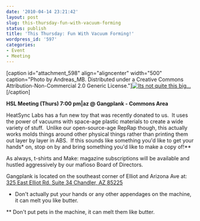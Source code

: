 ```yaml
---
date: '2010-04-14 23:21:42'
layout: post
slug: this-thursday-fun-with-vacuum-forming
status: publish
title: 'This Thursday: Fun With Vacuum Forming!'
wordpress_id: '597'
categories:
- Event
- Meeting
---
```


[caption id="attachment_598" align="aligncenter" width="500" caption="Photo by Andreas_MB.  Distributed under a Creative Commons Attribution-Non-Commercial 2.0 Generic License."][![Its not quite this big...](http://www.heatsynclabs.org/wp-content/uploads/2010/04/582936590_3891d82ffb.jpg)](http://www.flickr.com/photos/andreasmb/582936590/)[/caption]

**HSL Meeting (Thurs) 7:00 pm|az @ Gangplank - Commons Area**

HeatSync Labs has a fun new toy that was recently donated to us.  It uses the power of vacuums with space-age plastic materials to create a wide variety of stuff.  Unlike our open-source-age RepRap though, this actually works molds things around other physical things rather than printing them out layer by layer in ABS.  If this sounds like something you'd like to get your hands* on, stop on by and bring something you'd like to make a copy of!**

As always, t-shirts and Make: magazine subscriptions will be  available and hustled aggressively by our mafioso Board of Directors.

Gangplank is located on the southeast corner of Elliot and Arizona  Ave at:
[325 East Elliot Rd. Suite 34
Chandler, AZ 85225](http://maps.google.com/maps?f=q&source=s_q&hl=en&geocode=&q=325+East+Elliot+Rd.+Suite+34+Chandler,+AZ+85225&sll=37.0625,-95.677068&sspn=46.005754,59.414063&ie=UTF8&hq=&hnear=325+E+Elliot+Rd,+Chandler,+Maricopa,+Arizona+85225&t=h&z=16)

* Don't actually put your hands or any other appendages on the machine, it can melt you like butter.

** Don't put pets in the machine, it can melt them like butter.
